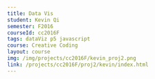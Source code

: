```yaml
---
title: Data Vis
student: Kevin Qi
semester: F2016
courseId: cc2016F
tags: dataViz p5 javascript
course: Creative Coding
layout: course
img: /img/projects/cc2016F/kevin_proj2.png
link: /projects/cc2016F/proj2/kevin/index.html
---
```

